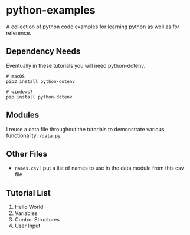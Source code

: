# python-examples
A collection of python code examples for learning python as well as for reference.

## Dependency Needs
Eventually in these tutorials you will need python-dotenv.
```shell
# macOS 
pip3 install python-dotenv

# windows?
pip install python-dotenv
```

## Modules

I reuse a data file throughout the tutorials to demonstrate various functionality: `/data.py`

## Other Files

* `names.csv` I put a list of names to use in the data module from this csv file

## Tutorial List

1. Hello World
2. Variables
3. Control Structures
4. User Input

